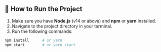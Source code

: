 ## 🚀 How to Run the Project

1. Make sure you have **Node.js** (v14 or above) and **npm** or **yarn** installed.
2. Navigate to the project directory in your terminal.
3. Run the following commands:

```bash
npm install      # or yarn
npm start        # or yarn start
